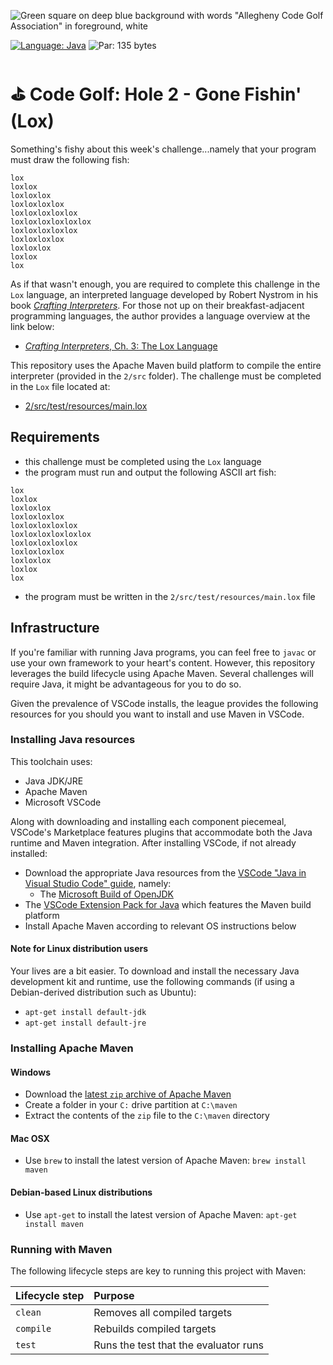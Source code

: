 ![Green square on deep blue background with words "Allegheny Code Golf Association" in foreground, white](https://github.com/allegheny-college-cmpsc-201-spring-2024/golf/assets/1552764/d3ee6a91-74c9-482b-84eb-ec9a2e8dee05)

[![Language: Java](https://img.shields.io/badge/Language-Lox-red.svg)](https://www.craftinginterpreters.com/the-lox-language.html)
![Par: 135 bytes](https://img.shields.io/badge/Par-218_bytes-green)

# ⛳ Code Golf: Hole 2 - Gone Fishin' (Lox)

Something's fishy about this week's challenge...namely that your program must draw the following fish:
```
lox
loxlox
loxloxlox
loxloxloxlox
loxloxloxloxlox
loxloxloxloxloxlox
loxloxloxloxlox
loxloxloxlox
loxloxlox
loxlox
lox
```
As if that wasn't enough, you are required to complete this challenge in the `Lox` language, an interpreted language
developed by Robert Nystrom in his book [_Crafting Interpreters_](https://www.craftinginterpreters.com/). For those
not up on their breakfast-adjacent programming languages, the author provides a language overview at the link below:

* [_Crafting Interpreters_, Ch. 3: The Lox Language](https://www.craftinginterpreters.com/the-lox-language.html)

This repository uses the Apache Maven build platform to compile the entire interpreter (provided in the `2/src` folder).
The challenge must be completed in the `Lox` file located at:

* [2/src/test/resources/main.lox](2/src/test/resources/main.lox)

## Requirements

* this challenge must be completed using the `Lox` language
* the program must run and output the following ASCII art fish:
```
lox
loxlox
loxloxlox
loxloxloxlox
loxloxloxloxlox
loxloxloxloxloxlox
loxloxloxloxlox
loxloxloxlox
loxloxlox
loxlox
lox
```
* the program must be written in the `2/src/test/resources/main.lox` file

## Infrastructure

If you're familiar with running Java programs, you can feel free to `javac` or use your own framework to your heart's content. 
However, this repository leverages the build lifecycle using Apache Maven. Several challenges will require Java, it might be advantageous 
for you to do so.

Given the prevalence of VSCode installs, the league provides the following resources for you should you want to install and use
Maven in VSCode.

### Installing Java resources 

This toolchain uses:

* Java JDK/JRE
* Apache Maven
* Microsoft VSCode

Along with downloading and installing each component piecemeal, VSCode's Marketplace features plugins that accommodate both the Java runtime and Maven integration. After installing VSCode, if not already installed:

* Download the appropriate Java resources from the [VSCode "Java in Visual Studio Code" guide](https://code.visualstudio.com/docs/languages/java), namely:
  * The [Microsoft Build of OpenJDK](https://www.microsoft.com/openjdk)
* The [VSCode Extension Pack for Java](https://code.visualstudio.com/docs/java/java-build) which features the Maven build platform
* Install Apache Maven according to relevant OS instructions below

#### Note for Linux distribution users

Your lives are a bit easier. To download and install the necessary Java development kit and runtime, use the following commands (if using a Debian-derived distribution such as Ubuntu):

* `apt-get install default-jdk`
* `apt-get install default-jre`

### Installing Apache Maven

#### Windows

* Download the [latest `zip` archive of Apache Maven](https://dlcdn.apache.org/maven/maven-3/3.9.6/binaries/apache-maven-3.9.6-bin.zip)
* Create a folder in your `C:` drive partition at `C:\maven`
* Extract the contents of the `zip` file to the `C:\maven` directory

#### Mac OSX

* Use `brew` to install the latest version of Apache Maven: `brew install maven`

#### Debian-based Linux distributions

* Use `apt-get` to install the latest version of Apache Maven: `apt-get install maven`

### Running with Maven

The following lifecycle steps are key to running this project with Maven:

|Lifecycle step |Purpose |
|:--------------|:-------|
|`clean`        |Removes all compiled targets |
|`compile`      |Rebuilds compiled targets|
|`test`         |Runs the test that the evaluator runs|
